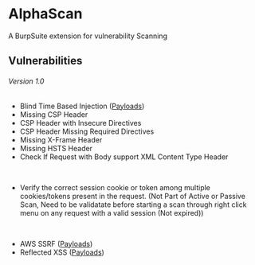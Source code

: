 # AlphaScan
A BurpSuite extension for vulnerability Scanning






## Vulnerabilities



###### Version  1.0

 - Blind Time Based Injection ([Payloads](https://github.com/CyberM0nster/SQL-Injection-Payload-List-/blob/master/Generic%20Time%20Based%20SQL%20Injection%20Payloads "Payloads"))
- Missing CSP Header
- CSP Header with Insecure Directives
- CSP Header Missing Required Directives
- Missing X-Frame Header
- Missing HSTS Header
- Check If Request with Body support XML Content Type Header
<br>

- Verify the correct session cookie or token among multiple cookies/tokens present in the request. (Not Part of Active or Passive Scan, Need to be validatate before starting a scan through right click menu on any request with a valid session (Not expired))
<br>

- AWS SSRF ([Payloads](https://github.com/swisskyrepo/PayloadsAllTheThings/blob/master/Server%20Side%20Request%20Forgery/README.md#ssrf-url-for-cloud-instances "Payloads"))
- Reflected XSS ([Payloads](https://github.com/Proviesec/xss-payload-list/tree/main "Payloads"))
